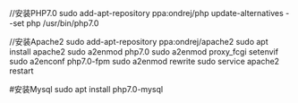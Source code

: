 //安装PHP7.0
sudo add-apt-repository ppa:ondrej/php
update-alternatives --set php /usr/bin/php7.0

//安装Apache2
sudo add-apt-repository ppa:ondrej/apache2
sudo apt install apache2
sudo a2enmod php7.0
sudo a2enmod proxy_fcgi setenvif
sudo a2enconf php7.0-fpm
sudo a2enmod rewrite
sudo service apache2 restart

#安装Mysql
sudo apt install php7.0-mysql

